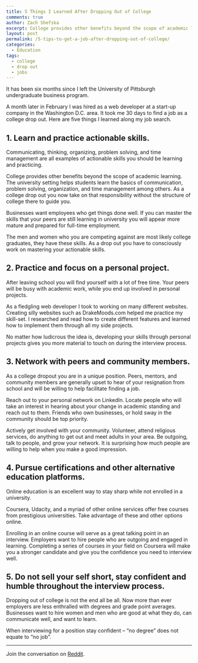 ```yaml
---
title: 5 Things I Learned After Dropping Out of College
comments: true
author: Zach Shefska
excerpt: College provides other benefits beyond the scope of academic learning. The university setting helps students learn the basics of communication, problem solving, organization, and time management among others. As a college drop out you now take on that responsibility without the structure of college there to guide you.
layout: post
permalink: /5-tips-to-get-a-job-after-dropping-out-of-college/
categories:
  - Education
tags:
  - college
  - drop out
  - jobs
---
```

<div class="ttr_start">
</div>

It has been six months since I left the University of Pittsburgh undergraduate business program.

A month later in February I was hired as a web developer at a start-up company in the Washington D.C. area. It took me 30 days to find a job as a college drop out. Here are five things I learned along my job search.

## 1. Learn and practice actionable skills.

Communicating, thinking, organizing, problem solving, and time management are all examples of actionable skills you should be learning and practicing.

College provides other benefits beyond the scope of academic learning. The university setting helps students learn the basics of communication, problem solving, organization, and time management among others. As a college drop out you now take on that responsibility without the structure of college there to guide you.

Businesses want employees who get things done well. If you can master the skills that your peers are still learning in university you will appear more mature and prepared for full-time employment.

The men and women who you are competing against are most likely college graduates, they have these skills. As a drop out you have to consciously work on mastering your actionable skills.

## 2. Practice and focus on a personal project.

After leaving school you will find yourself with a lot of free time. Your peers will be busy with academic work, while you end up involved in personal projects.

As a fledgling web developer I took to working on many different websites. Creating silly websites such as DrakeMoods.com helped me practice my skill-set. I researched and read how to create different features and learned how to implement them through all my side projects.

No matter how ludicrous the idea is, developing your skills through personal projects gives you more material to touch on during the interview process.

## 3. Network with peers and community members.

As a college dropout you are in a unique position. Peers, mentors, and community members are generally upset to hear of your resignation from school and will be willing to help facilitate finding a job.

Reach out to your personal network on LinkedIn. Locate people who will take an interest in hearing about your change in academic standing and reach out to them. Friends who own businesses, or hold sway in the community should be top priority.

Actively get involved with your community. Volunteer, attend religious services, do anything to get out and meet adults in your area. Be outgoing, talk to people, and grow your network. It is surprising how much people are willing to help when you make a good impression.

## 4. Pursue certifications and other alternative education platforms.

Online education is an excellent way to stay sharp while not enrolled in a university.

Coursera, Udacity, and a myriad of other online services offer free courses from prestigious universities. Take advantage of these and other options online.

Enrolling in an online course will serve as a great talking point in an interview. Employers want to hire people who are outgoing and engaged in learning. Completing a series of courses in your field on Coursera will make you a stronger candidate and give you the confidence you need to interview well.

## 5. Do not sell your self short, stay confident and humble throughout the interview process.

Dropping out of college is not the end all be all. Now more than ever employers are less enthralled with degrees and grade point averages. Businesses want to hire women and men who are good at what they do, can communicate well, and want to learn.

When interviewing for a position stay confident &#8211; &#8220;no degree&#8221; does not equate to &#8220;no job&#8221;.

* * *

Join the conversation on [Reddit][1].

&nbsp;

<div class="ttr_end">
</div>

 [1]: http://www.reddit.com/r/Entrepreneur/comments/378gu0/5_tips_to_get_a_job_after_dropping_out_of_college/